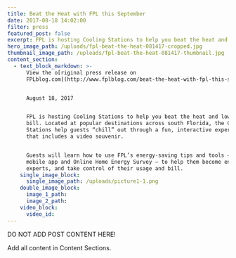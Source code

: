 ```yaml
---
title: Beat the Heat with FPL this September
date: 2017-08-18 14:02:00
filter: press
featured_post: false
excerpt: FPL is hosting Cooling Stations to help you beat the heat and lower your bill.
hero_image_path: /uploads/fpl-beat-the-heat-081417-cropped.jpg
thumbnail_image_path: /uploads/fpl-beat-the-heat-081417-thumbnail.jpg
content_section:
  - text_block_markdown: >-
      View the o[riginal press release on
      FPLblog.com](http://www.fplblog.com/beat-the-heat-with-fpl-this-september/)


      August 18, 2017


      FPL is hosting Cooling Stations to help you beat the heat and lower your
      bill. Located at popular destinations across south Florida, the Cooling
      Stations help guests “chill” out through a fun, interactive experience
      that includes a video souvenir.


      Guests will learn how to use FPL’s energy-saving tips and tools – like its
      mobile app and Online Home Energy Survey – to help them become energy
      experts, and take control of their usage and bill.
    single_image_block:
      single_image_path: /uploads/picture1-1.png
    double_image_block:
      image_1_path:
      image_2_path:
    video_block:
      video_id:
---
```



DO NOT ADD POST CONTENT HERE!

Add all content in Content Sections.